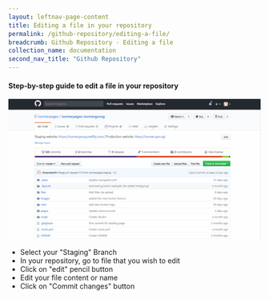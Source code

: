 ```yaml
---
layout: leftnav-page-content
title: Editing a file in your repository
permalink: /github-repository/editing-a-file/
breadcrumb: Github Repository - Editing a file
collection_name: documentation
second_nav_title: "Github Repository"
---
```

#### **Step-by-step guide to edit a file in your repository**
![Editing a file in your repository](/images/resources/editing-file-to-your-repository.gif)

* Select your "Staging" Branch
* In your repository, go to file that you wish to edit
* Click on "edit" pencil button
* Edit your file content or name
* Click on "Commit changes" button
